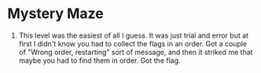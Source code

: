 # Mystery Maze

1. This level was the easiest of all I guess. It was just trial and error but at first I didn't know you had to collect the flags in an order. Got a couple of "Wrong order, restarting" sort of message, and then it striked me that maybe you had to find them in order. Got the flag.